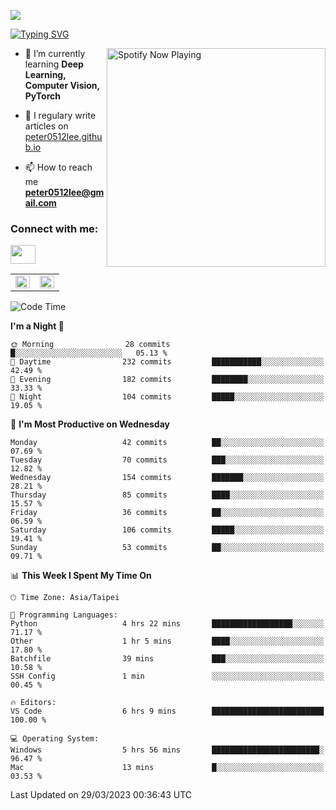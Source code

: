 ![](https://komarev.com/ghpvc/?username=peter0512lee&color=ff69b4)

[![Typing SVG](https://readme-typing-svg.herokuapp.com?color=F742BA&size=22&lines=Hi!+I'm+JYL)](https://git.io/typing-svg)

[<img src="https://spotify-now-playing.peter0512lee.vercel.app/api/spotify-playing" alt="Spotify Now Playing" width="350" align="right" />](https://open.spotify.com/user/21iyoswqgnkoe7peuesmqnhgy)

- 🌱 I’m currently learning **Deep Learning, Computer Vision, PyTorch**

- 📝 I regulary write articles on [peter0512lee.github.io](https://peter0512lee.github.io/)

- 📫 How to reach me **peter0512lee@gmail.com**

<h3 align="left">Connect with me:</h3>
<p align="left">
<a href="https://linkedin.com/in/jie-ying-li-b43a1416b" target="blank"><img align="center" src="https://raw.githubusercontent.com/rahuldkjain/github-profile-readme-generator/master/src/images/icons/Social/linked-in-alt.svg" height="30" width="40" /></a>
<!-- <a href="https://fb.com/peter0512lee" target="blank"><img align="center" src="https://raw.githubusercontent.com/rahuldkjain/github-profile-readme-generator/master/src/images/icons/Social/facebook.svg" alt="peter0512lee" height="30" width="40" /></a> -->
<!-- <a href="https://instagram.com/etiquette_ying" target="blank"><img align="center" src="https://raw.githubusercontent.com/rahuldkjain/github-profile-readme-generator/master/src/images/icons/Social/instagram.svg" alt="etiquette_ying" height="30" width="40" /></a> -->
<!-- <a href="https://medium.com/@peter0512lee" target="blank"><img align="center" src="https://raw.githubusercontent.com/rahuldkjain/github-profile-readme-generator/master/src/images/icons/Social/medium.svg" alt="@peter0512lee" height="30" width="40" /></a> -->
</p>

<table><tr><td valign="top" width="50%">

<img src="https://github-readme-stats-sigma-five.vercel.app/api?username=peter0512lee&hide_border=true&show_icons=true&locale=en&layout=compact&theme=dracula" align="left" style="width: 100%" />

</td><td valign="top" width="50%">

<img src="https://github-readme-stats-sigma-five.vercel.app/api/top-langs?username=peter0512lee&hide_border=true&show_icons=true&locale=en&layout=compact&theme=dracula" align="left" style="width: 100%" />

</td></tr></table>  

<!--START_SECTION:waka-->
![Code Time](http://img.shields.io/badge/Code%20Time-992%20hrs%2055%20mins-blue)

**I'm a Night 🦉** 

```text
🌞 Morning                28 commits          █░░░░░░░░░░░░░░░░░░░░░░░░   05.13 % 
🌆 Daytime                232 commits         ███████████░░░░░░░░░░░░░░   42.49 % 
🌃 Evening                182 commits         ████████░░░░░░░░░░░░░░░░░   33.33 % 
🌙 Night                  104 commits         █████░░░░░░░░░░░░░░░░░░░░   19.05 % 
```
📅 **I'm Most Productive on Wednesday** 

```text
Monday                   42 commits          ██░░░░░░░░░░░░░░░░░░░░░░░   07.69 % 
Tuesday                  70 commits          ███░░░░░░░░░░░░░░░░░░░░░░   12.82 % 
Wednesday                154 commits         ███████░░░░░░░░░░░░░░░░░░   28.21 % 
Thursday                 85 commits          ████░░░░░░░░░░░░░░░░░░░░░   15.57 % 
Friday                   36 commits          ██░░░░░░░░░░░░░░░░░░░░░░░   06.59 % 
Saturday                 106 commits         █████░░░░░░░░░░░░░░░░░░░░   19.41 % 
Sunday                   53 commits          ██░░░░░░░░░░░░░░░░░░░░░░░   09.71 % 
```


📊 **This Week I Spent My Time On** 

```text
🕑︎ Time Zone: Asia/Taipei

💬 Programming Languages: 
Python                   4 hrs 22 mins       ██████████████████░░░░░░░   71.17 % 
Other                    1 hr 5 mins         ████░░░░░░░░░░░░░░░░░░░░░   17.80 % 
Batchfile                39 mins             ███░░░░░░░░░░░░░░░░░░░░░░   10.58 % 
SSH Config               1 min               ░░░░░░░░░░░░░░░░░░░░░░░░░   00.45 % 

🔥 Editors: 
VS Code                  6 hrs 9 mins        █████████████████████████   100.00 % 

💻 Operating System: 
Windows                  5 hrs 56 mins       ████████████████████████░   96.47 % 
Mac                      13 mins             █░░░░░░░░░░░░░░░░░░░░░░░░   03.53 % 
```


 Last Updated on 29/03/2023 00:36:43 UTC
<!--END_SECTION:waka-->


<!--
**peter0512lee/peter0512lee** is a ✨ _special_ ✨ repository because its `README.md` (this file) appears on your GitHub profile.

